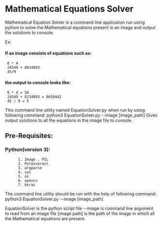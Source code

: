 # Mathematical Equations Solver
Mathematical Equation Solver is a command line application run using python to solve the Mathematical equations present in an image and output the solutions to console.

Ex:
  #### If an image consists of equations such as:
     6 * 4
     24549 + 8634893
     45/9
    
  #### the output to console looks like:
     6 * 4 = 24
     24549 + 8234893 = 8659442
     45 / 9 = 5
    

This command line utility named EquationSolver.py when run by using following command:
        python3 EquationSolver.py --image [image_path]
Gives output solutions to all the equations in the image file to console.

## Pre-Requisites:
   ### Python(version 3):
          1. Image , PIL
          2. Pytesseract
          3. argparse
          4. sys
          5. os
          6. opencv
          7. keras
          
The command line utility should be run with the help of following command:
         python3 EquationSolver.py --image [image_path]
        
EquationSolver is the python script file
--image is command line argument to read from an image file
[image path] is the path of the image in which all the Mathematical equations are present.

